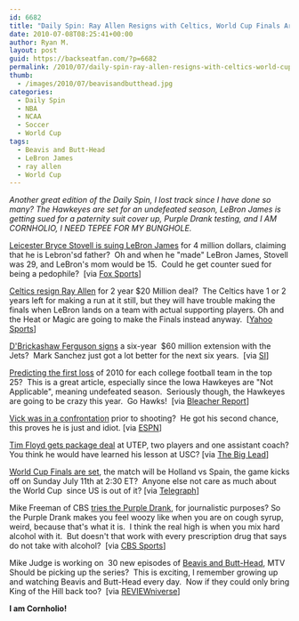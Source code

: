 ```yaml
---
id: 6682
title: "Daily Spin: Ray Allen Resigns with Celtics, World Cup Finals Are Set, New Beavis and Butt-Head"
date: 2010-07-08T08:25:41+00:00
author: Ryan M.
layout: post
guid: https://backseatfan.com/?p=6682
permalink: /2010/07/daily-spin-ray-allen-resigns-with-celtics-world-cup-finals-are-set-new-beavis-and-butt-head/
thumb:
  - /images/2010/07/beavisandbutthead.jpg
categories:
  - Daily Spin
  - NBA
  - NCAA
  - Soccer
  - World Cup
tags:
  - Beavis and Butt-Head
  - LeBron James
  - ray allen
  - World Cup
---
```


<div class="entry">
  <p>
    <em>Another great edition of the Daily Spin, I lost track since I have done so many? The Hawkeyes are set for an undefeated season, LeBron James is getting sued for a paternity suit cover up, Purple Drank testing, and I AM CORNHOLIO, I NEED TEPEE FOR MY BUNGHOLE. </em>
  </p>

  <p>
    <a href="http://msn.foxsports.com/nba/story/report-man-suing-lebron-over-paternity-claim-070810">Leicester Bryce Stovell is suing LeBron James</a> for 4 million dollars, claiming that he is Lebron'sd father?  Oh and when he "made" LeBron James, Stovell was 29, and LeBron's mom would be 15.  Could he get counter sued for being a pedophile?  [via <a href="http://msn.foxsports.com/nba/story/report-man-suing-lebron-over-paternity-claim-070810">Fox Sports</a>]
  </p>

  <p>
    <a href="http://sports.yahoo.com/nba/news;_ylt=AmxnFq_lz3eH_pDBueoF6JQ5nYcB?slug=ap-celtics-allen">Celtics resign Ray Allen</a> for 2 year $20 Million deal?  The Celtics have 1 or 2 years left for making a run at it still, but they will have trouble making the finals when LeBron lands on a team with actual supporting players. Oh and the Heat or Magic are going to make the Finals instead anyway.  [<a href="http://sports.yahoo.com/nba/news;_ylt=AmxnFq_lz3eH_pDBueoF6JQ5nYcB?slug=ap-celtics-allen">Yahoo Sports</a>]
  </p>

  <p>
    <a href="http://sportsillustrated.cnn.com/2010/football/nfl/07/07/jets-ferguson.ap/index.html?xid=si_nfl">D'Brickashaw Ferguson signs</a> a six-year  $60 million extension with the Jets?  Mark Sanchez just got a lot better for the next six years.  [via <a href="http://sportsillustrated.cnn.com/2010/football/nfl/07/07/jets-ferguson.ap/index.html?xid=si_nfl">SI</a>]
  </p>

  <p>
    <a href="http://bleacherreport.com/articles/416106-predicting-the-first-loss-of-2010-for-each-of-cfbs-top-25-teams?utm_source=facebook.com&utm_medium=referral&utm_campaign=share#page/1">Predicting the first loss</a> of 2010 for each college football team in the top 25?  This is a great article, especially since the Iowa Hawkeyes are "Not Applicable", meaning undefeated season.  Seriously though, the Hawkeyes are going to be crazy this year.  Go Hawks!  [via <a href="http://bleacherreport.com/articles/416106-predicting-the-first-loss-of-2010-for-each-of-cfbs-top-25-teams?utm_source=facebook.com&utm_medium=referral&utm_campaign=share#page/1">Bleacher Report</a>]
  </p>

  <p>
    <a href="http://sports.espn.go.com/nfl/news/story?id=5362371">Vick was in a confrontation</a> prior to shooting?  He got his second chance, this proves he is just and idiot. [via <a href="http://sports.espn.go.com/nfl/news/story?id=5362371">ESPN</a>]
  </p>

  <p>
    <a href="http://thebiglead.com/index.php/2010/07/07/tim-floyds-first-utep-move-package-deal/">Tim Floyd gets package deal</a> at UTEP, two players and one assistant coach? You think he would have learned his lesson at USC? [via <a href="http://thebiglead.com/index.php/2010/07/07/tim-floyds-first-utep-move-package-deal/">The Big Lead</a>]
  </p>

  <p>
    <a href="http://www.telegraph.co.uk/sport/football/world-cup-2010/news/7878037/World-Cup-final-Holland-v-Spain-match-preview.html">World Cup Finals are set</a>, the match will be Holland vs Spain, the game kicks off on Sunday July 11th at 2:30 ET?  Anyone else not care as much about the World Cup  since US is out of it? [via <a href="http://www.telegraph.co.uk/sport/football/world-cup-2010/news/7878037/World-Cup-final-Holland-v-Spain-match-preview.html">Telegraph</a>]
  </p>

  <p>
    Mike Freeman of CBS <a href="http://www.cbssports.com/columns/story/13610695?tag=pageRow;pageContainer">tries the Purple Drank</a>, for journalistic purposes? So the Purple Drank makes you feel woozy like when you are on cough syrup, weird, because that's what it is.  I think the real high is when you mix hard alcohol with it.  But doesn't that work with every prescription drug that says do not take with alcohol?  [via <a href="http://www.cbssports.com/columns/story/13610695?tag=pageRow;pageContainer">CBS Sports</a>]
  </p>

  <p>
    Mike Judge is working on  30 new episodes of <a href="http://www.examiner.com/x-43585-Entertainment-Reviews-Examiner~y2010m7d6-REVIEWniverse-exclusive-Beavis-and-ButtHead-creator-Mike-Judge-working-on-30-new-episodes">Beavis and Butt-Head</a>, MTV Should be picking up the series?  This is exciting, I remember growing up and watching Beavis and Butt-Head every day.  Now if they could only bring King of the Hill back too?  [via <a href="http://www.examiner.com/x-43585-Entertainment-Reviews-Examiner~y2010m7d6-REVIEWniverse-exclusive-Beavis-and-ButtHead-creator-Mike-Judge-working-on-30-new-episodes">REVIEWniverse</a>]
  </p>

  <p>
    <strong>I am Cornholio!</strong>
  </p>

  <p>
  </p>
</div>
